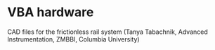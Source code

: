 # VBA hardware

CAD files for the frictionless rail system (Tanya Tabachnik, Advanced Instrumentation, ZMBBI, Columbia University)
